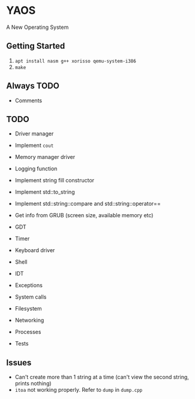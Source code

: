 # YAOS

A New Operating System

## Getting Started

1. `apt install nasm g++ xorisso qemu-system-i386`
2. `make`

## Always TODO

- Comments

## TODO

- Driver manager
- Implement `cout`

- Memory manager driver
- Logging function

- Implement string fill constructor
- Implement std::to_string
- Implement std::string::compare and std::string::operator==

- Get info from GRUB (screen size, available memory etc)
- GDT
- Timer
- Keyboard driver
- Shell
- IDT
- Exceptions
- System calls
- Filesystem
- Networking
- Processes
- Tests

## Issues

- Can't create more than 1 string at a time (can't view the second string, prints nothing)
- `itoa` not working properly. Refer to `dump` in `dump.cpp`
